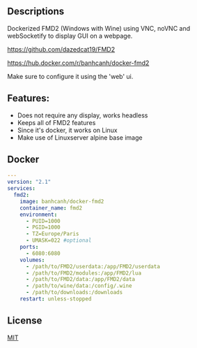 ## Descriptions

Dockerized FMD2 (Windows with Wine) using VNC, noVNC and webSocketify to display GUI on a webpage.

https://github.com/dazedcat19/FMD2

https://hub.docker.com/r/banhcanh/docker-fmd2

Make sure to configure it using the 'web' ui.

## Features:
* Does not require any display, works headless
* Keeps all of FMD2 features
* Since it's docker, it works on Linux
* Make use of Linuxserver alpine base image

## Docker
```yaml
---
version: "2.1"
services:
  fmd2:
    image: banhcanh/docker-fmd2
    container_name: fmd2
    environment:
      - PUID=1000
      - PGID=1000
      - TZ=Europe/Paris
      - UMASK=022 #optional
    ports:
      - 6080:6080
    volumes:
      - /path/to/FMD2/userdata:/app/FMD2/userdata
      - /path/to/FMD2/modules:/app/FMD2/lua
      - /path/to/FMD2/data:/app/FMD2/data
      - /path/to/wine/data:/config/.wine
      - /path/to/downloads:/downloads
    restart: unless-stopped
```

## License
[MIT](https://choosealicense.com/licenses/mit/)
